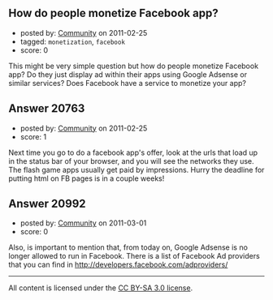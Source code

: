 ## How do people monetize Facebook app?

- posted by: [Community](https://stackexchange.com/users/-1/-1-community) on 2011-02-25
- tagged: `monetization`, `facebook`
- score: 0


This might be very simple question but how do people monetize Facebook app? Do they just display ad within their apps using Google Adsense or similar services? Does Facebook have a service to monetize your app?


## Answer 20763

- posted by: [Community](https://stackexchange.com/users/-1/-1-community) on 2011-02-25
- score: 1

Next time you go to do a facebook app's offer, look at the urls that load up in the status bar of your browser, and you will see the networks they use. The flash game apps usually get paid by impressions. Hurry the deadline for putting html on FB pages is in a couple weeks!


## Answer 20992

- posted by: [Community](https://stackexchange.com/users/-1/-1-community) on 2011-03-01
- score: 0

Also, is important to mention that, from today on, Google Adsense is no longer allowed to run in Facebook.  There is a list of Facebook Ad providers that you can find in http://developers.facebook.com/adproviders/



---

All content is licensed under the [CC BY-SA 3.0 license](https://creativecommons.org/licenses/by-sa/3.0/).
